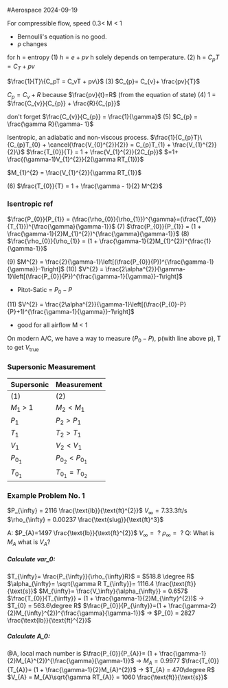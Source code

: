 #Aerospace 2024-09-19

For compressible flow, speed 0.3< M < 1
- Bernoulli's equation is no good.
- ρ changes

for h = entropy
(1) $h = e + pv$
h solely depends on temperature.
(2) h = $C_{p}T = C_{T} + pv$

$\frac{1}{T}\{C_pT = C_vT + pv\}$
(3) $C_{p}= C_{v}+ \frac{pv}{T}$ 

$C_{p}= C_{v}+ R$ because $\frac{pv}{t}=R$ (from the equation of state)
(4) 1 = $\frac{C_{v}}{C_{p}} + \frac{R}{C_{p}}$

don't forget $\frac{C_{v}}{C_{p}} = \frac{1}{\gamma}$
(5) $C_{p} = \frac{\gamma R}{\gamma- 1}$ 

Isentropic, an adiabatic and non-viscous process.
$\frac{1}{C_{p}T}\{C_{p}T_{0} + \cancel{\frac{V_{0}^{2}}{2}} = C_{p}T_{1} + \frac{V_{1}^{2}}{2}\}$
$\frac{T_{0}}{T} = 1 + \frac{V_{1}^{2}}{2C_{p}}$
$=1+ \frac{(\gamma-1)V_{1}^{2}}{2(\gamma RT_{1})}$

$M_{1}^{2} = \frac{V_{1}^{2}}{\gamma RT_{1}}$

(6) $\frac{T_{0}}{T} = 1 + \frac{\gamma - 1}{2} M^{2}$

### Isentropic ref
$\frac{P_{0}}{P_{1}} = (\frac{\rho_{0}}{\rho_{1}})^{\gamma}=(\frac{T_{0}}{T_{1}})^{\frac{\gamma}{\gamma-1}}$ 
(7) $\frac{P_{0}}{P_{1}} = (1 + \frac{\gamma-1}{2}M_{1}^{2})^{\frac{\gamma}{\gamma-1}}$ 
(8) $\frac{\rho_{0}}{\rho_{1}} = (1 + \frac{\gamma-1}{2}M_{1}^{2})^{\frac{1}{\gamma-1}}$


(9) $M^{2} = \frac{2}{\gamma-1}\left[(\frac{P_{0}}{P})^{\frac{\gamma-1}{\gamma}}-1\right]$
(10) $V^{2} = \frac{2\alpha^{2}}{\gamma-1}\left[(\frac{P_{0}}{P})^{\frac{\gamma-1}{\gamma}}-1\right]$
- Pitot-Satic = $P_{0}-P$

(11) $V^{2} = \frac{2\alpha^{2}}{\gamma-1}\left[(\frac{P_{0}-P}{P}+1)^{\frac{\gamma-1}{\gamma}}-1\right]$
- good for all airflow M < 1


On modern A/C, we have a way to measure ($P_0-P$), p(with line above p), T to get $V_{\text{true}}$

### Supersonic Measurement

| Supersonic  | Measurement             |
| ----------- | ----------------------- |
| (1)         | (2)                     |
| $M_1$ > 1   | $M_2 < M_1$             |
| $P_1$       | $P_2 > P_1$             |
| $T_1$       | $T_{2} > T_1$           |
| $V_1$       | $V_{2} < V_{1}$         |
| $P_{0_{1}}$ | $P_{0_{2}} < P_{0_{1}}$ |
| $T_{0_{1}}$ | $T_{0_{1}} = T_{0_{2}}$ |

### Example Problem No. 1
$P_{\infty} = 2116 \frac{\text{lb}}{\text{ft}^{2}}$
$V_{\infty} = 7.33.3 \text{ft}/\text{s}$
$\rho_{\infty} = 0.00237 \frac{\text{slug}}{\text{ft}^3}$

A:
$P_{A}=1497 \frac{\text{lb}}{\text{ft}^{2}}$
$V_{\infty} = \text{ ?}$
$\rho_{\infty} = \text{ ?}$
Q: What is $M_A$ what is $V_{A}$?

##### Calculate var_0:
$T_{\infty}= \frac{P_{\infty}}{\rho_{\infty}R}$ = $518.8 \degree R$
$\alpha_{\infty}= \sqrt{\gamma R T_{\infty}}= 1116.4 \frac{\text{ft}}{\text{s}}$
$M_{\infty}= \frac{V_\infty}{\alpha_{\infty}} = 0.657$
$\frac{T_{0}}{T_{\infty}} = (1 + \frac{\gamma-1}{2}M_{\infty}^{2})$ -> $T_{0} = 563.6\degree R$
$\frac{P_{0}}{P_{\infty}}=(1 + \frac{\gamma-2}{2}M_{\infty}^{2})^{\frac{\gamma}{\gamma-1}}$ -> $P_{0} = 2827 \frac{\text{lb}}{\text{ft}^{2}}$

##### Calculate A_0:

@A, local mach number is
$\frac{P_{0}}{P_{A}}= (1 + \frac{\gamma-1}{2}M_{A}^{2})^{\frac{\gamma}{\gamma-1}}$ -> $M_{A} = 0.9977$
$\frac{T_{0}}{T_{A}}= (1 + \frac{\gamma-1}{2}M_{A}^{2})$ -> $T_{A} = 470\degree R$
$V_{A} = M_{A}\sqrt{\gamma RT_{A}} = 1060 \frac{\text{ft}}{\text{s}}$



